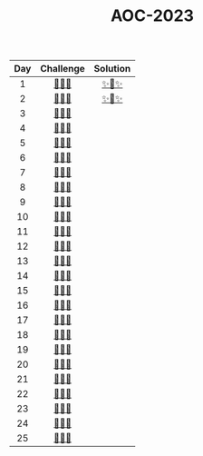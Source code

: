 # <p align="center"> AOC-2023 </p>
<br>

| Day | Challenge | Solution |
|:---:|:---:|:---:|
| 1 | [🎁🎄🎁](https://adventofcode.com/2023/day/1) | [✨🌟✨](./src/day01) | 
| 2 | [🎁🎄🎁](https://adventofcode.com/2023/day/2) | [✨🌟✨](./src/day02) | 
| 3 | [🎁🎄🎁](https://adventofcode.com/2023/day/3) | [](./src/day03) | 
| 4 | [🎁🎄🎁](https://adventofcode.com/2023/day/4) | [](./src/day04)|
| 5 | [🎁🎄🎁](https://adventofcode.com/2023/day/5) | [](./src/day05) |
| 6 | [🎁🎄🎁](https://adventofcode.com/2023/day/6) | [](./src/day06) |
| 7 | [🎁🎄🎁](https://adventofcode.com/2023/day/7) | [](./src/day07) |
| 8 | [🎁🎄🎁](https://adventofcode.com/2023/day/8) | [](./src/day08) |
| 9 | [🎁🎄🎁](https://adventofcode.com/2023/day/9) | [](./src/day09) |
| 10 | [🎁🎄🎁](https://adventofcode.com/2023/day/10) | [](./src/day10) |
| 11 | [🎁🎄🎁](https://adventofcode.com/2023/day/11) | [](./src/day11) |
| 12 | [🎁🎄🎁](https://adventofcode.com/2023/day/12) | [](./src/day12) |
| 13 | [🎁🎄🎁](https://adventofcode.com/2023/day/13) | [](./src/day13) |
| 14 | [🎁🎄🎁](https://adventofcode.com/2023/day/14) | [](./src/day14) |
| 15 | [🎁🎄🎁](https://adventofcode.com/2023/day/15) | [](./src/day15) |
| 16 | [🎁🎄🎁](https://adventofcode.com/2023/day/16) | [](./src/day16) |
| 17 | [🎁🎄🎁](https://adventofcode.com/2023/day/17) | [](./src/day17) |
| 18 | [🎁🎄🎁](https://adventofcode.com/2023/day/18) | [](./src/day18) |
| 19 | [🎁🎄🎁](https://adventofcode.com/2023/day/19) | [](./src/day19) |
| 20 | [🎁🎄🎁](https://adventofcode.com/2023/day/20) | [](./src/day20) |
| 21 | [🎁🎄🎁](https://adventofcode.com/2023/day/21) | [](./src/day21) |
| 22 | [🎁🎄🎁](https://adventofcode.com/2023/day/22) | [](./src/day22) |
| 23 | [🎁🎄🎁](https://adventofcode.com/2023/day/23) | [](./src/day23) |
| 24 | [🎁🎄🎁](https://adventofcode.com/2023/day/24) | [](./src/day24) |
| 25 | [🎁🎄🎁](https://adventofcode.com/2023/day/25) | [](./src/day25) |
